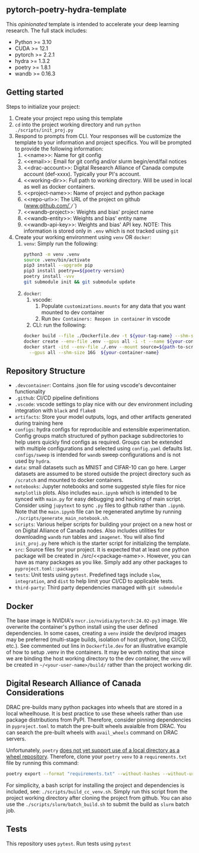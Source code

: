 <!-- Uncomment below after project initialization and replace following template README -->
<!-- # <<project-name>>
![CI Pipeline](<<repo-url>>/actions/workflows/ci.yaml/badge.svg)
![CD Pipeline](<<repo-url>>/actions/workflows/cd.yaml/badge.svg) -->

## pytorch-poetry-hydra-template
This *opinionated* template is intended to accelerate your deep learning research.
The full stack includes:
* Python >= 3.10
* CUDA >= 12.1
* pytorch >= 2.2.1
* hydra >= 1.3.2
* poetry >= 1.8.1
* wandb >= 0.16.3

## Getting started
Steps to initialize your project:
1. Create your project repo using this template
2. `cd` into the project working directory and run `python ./scripts/init_proj.py`
3. Respond to prompts from CLI. Your responses will be customize the template to your information and project specifics. You will be prompted to provide the following information:
   1. \<\<name\>\>: Name for git config
   2. \<\<email\>\>: Email for git config and/or slurm begin/end/fail notices
   3. \<\<drac-account\>\>: Digital Research Alliance of Canada compute account (def-xxxx). Typically your PI's account. 
   4. \<\<working-dir\>\>: Full path to working directory. Will be used in local as well as docker containers. 
   5. \<\<project-name\>\>: Name of project and python package
   6. \<\<repo-url\>\>: The URL of the project on github (www.github.com/`<user>`/`<repo-name>`)
   7. \<\<wandb-project\>\>: Weights and bias' project name
   8. \<\<wandb-entity\>\>: Weights and bias' entity name
   9. \<\<wandb-api-key\>\>: Weights and bias' API key. NOTE: This information is stored only in `.env` which is not tracked using `git`
4. Create your working environment using `venv` OR `docker`:
   1. `venv`: Simply run the following:
      ```bash
      python3 -m venv .venv
      source .venv/bin/activate
      pip3 install --upgrade pip
      pip3 install poetry==${poetry-version}
      poetry install -vvv
      git submodule init && git submodule update
      ```
   2. `docker`:
      1. vscode:
         1. Populate `customizations.mounts` for any data that you want mounted to dev container
         2. Run `Dev Containers: Reopen in container` in vscode
      2. CLI: run the following:
      ```bash
      docker build --file ./Dockerfile.dev -t ${your-tag-name} --shm-size=16gb .
      docker create --env-file .env --gpus all -i -t --name ${your-container-name} ${your-tag-name}:latest
      docker start -itd --env-file ./.env --mount source=${path-to-scratch},target=\scratch,type=bind \
        --gpus all --shm-size 16G  ${your-container-name}
      ```

## Repository Structure
* `.devcontainer`: Contains .json file for using vscode's devcontainer functionality
* `.github`: CI/CD pipeline definitions
* `.vscode`: vscode settings to play nice with our dev environment including integration with `black` and `flake8`
* `artifacts`: Store your model outputs, logs, and other artifacts generated during training here
* `configs`: hydra configs for reproducible and extensible experimentation. Config groups match structured of python package subdirectories to help users quickly find configs as required. Groups can be extended with multiple configurations and selected using `config.yaml` defaults list. `configs/sweep` is intended for `wandb` sweep configurations and is not used by `hydra`.
* `data`: small datasets such as MNIST and CIFAR-10 can go here. Larger datasets are assumed to be stored outside the project directory such as `/scratch` and mounted to docker containers. 
* `notebooks`: Jupyter notebooks and some suggested style files for nice `matplotlib` plots. Also includes `main.ipynb` which is intended to be synced with `main.py` for easy debugging and hacking of main script. Consider using `jupytext` to sync `.py` files to github rather than `.ipynb`. Note that the `main.ipynb` file can be regenerated anytime by running `./scripts/generate_main_notebook.sh`.
* `scripts`: Various helper scripts for building your project on a new host or on Digital Alliance of Canada nodes. Also includes utilities for downloading `wandb` run tables and `imagenet`. You will also find `init_proj.py` here which is the starter script for initializing the template. 
* `src`: Source files for your project. It is expected that at least one python package will be created in ./src/\<\<package-name\>\>. However, you can have as many packages as you like. Simply add any other packages to `pyproject.toml::packages`
* `tests`: Unit tests using `pytest`. Predefined tags include `slow`, `integration`, and `dist` to help limit your CI/CD to applicable tests.
* `third-party`: Third party dependencies managed with `git submodule`

## Docker
The base image is NVIDIA's `nvcr.io/nvidia/pytorch:24.02-py3` image. We overwrite the container's python install using the user defined dependencies. In some cases, creating a `venv` *inside* the dev/prod images may be preferred (multi-stage builds, isolation of host python, long CI/CD, etc.). See commented out lins in `Dockerfile.dev` for an illustrative example of how to setup .venv in the containers. It may be worth noting that since we are binding the host working directory to the dev container, the `venv` will be created in `~/<your-user-name>/build/` rather than the project working dir. 

## Digital Research Alliance of Canada Considerations
DRAC pre-builds many python packages into wheels that are stored in a local wheelhouse. It is best practice to use these wheels rather than use package distributions from PyPI. Therefore, consider pinning dependencies in `pyproject.toml` to match the pre-built wheels avaialble from DRAC. You can search the pre-built wheels with `avail_wheels` command on DRAC servers. 

Unfortunately, `poetry` [does not yet support use of a local directory as a wheel repository](https://github.com/python-poetry/poetry/issues/5983). Therefore, clone your `poetry` `venv` to a `requirements.txt` file by running this command:
```bash
poetry export --format "requirements.txt" --without-hashes --without-urls -vvv >> requirements.txt
```
For simplicity, a bash script for installing the project and dependencies is included, see: `./scripts/build_cc_venv.sh`. Simply run this script from the project working directory after cloning the project from github. You can also use the `./scripts/slurm/batch_build.sh` to submit the build as `slurm` batch job. 

## Tests
This repository uses `pytest`. Run tests using `pytest`
